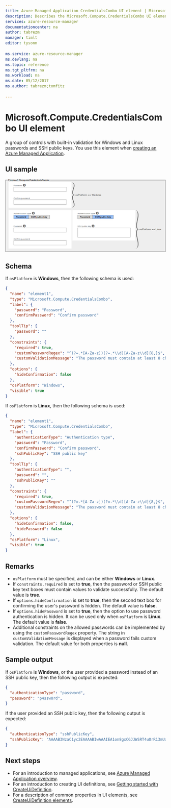 ```yaml
---
title: Azure Managed Application CredentialsCombo UI element | Microsoft Docs
description: Describes the Microsoft.Compute.CredentialsCombo UI element for Azure Managed Applications
services: azure-resource-manager
documentationcenter: na
author: tabrezm
manager: timlt
editor: tysonn

ms.service: azure-resource-manager
ms.devlang: na
ms.topic: reference
ms.tgt_pltfrm: na
ms.workload: na
ms.date: 05/12/2017
ms.author: tabrezm;tomfitz

---
```

# Microsoft.Compute.CredentialsCombo UI element
A group of controls with built-in validation for Windows and Linux passwords and SSH public keys. You use this element when [creating an Azure Managed Application](managed-application-publishing.md).

## UI sample
![Microsoft.Compute.CredentialsCombo](./media/managed-application-elements/microsoft.compute.credentialscombo.png)

## Schema
If `osPlatform` is **Windows**, then the following schema is used:
```json
{
  "name": "element1",
  "type": "Microsoft.Compute.CredentialsCombo",
  "label": {
    "password": "Password",
    "confirmPassword": "Confirm password"
  },
  "toolTip": {
    "password": ""
  },
  "constraints": {
    "required": true,
    "customPasswordRegex": "^(?=.*[A-Za-z])(?=.*\\d)[A-Za-z\\d]{8,}$",
    "customValidationMessage": "The password must contain at least 8 characters, with at least 1 letter and 1 number."
  },
  "options": {
    "hideConfirmation": false
  },
  "osPlatform": "Windows",
  "visible": true
}
```

If `osPlatform` is **Linux**, then the following schema is used:
```json
{
  "name": "element1",
  "type": "Microsoft.Compute.CredentialsCombo",
  "label": {
    "authenticationType": "Authentication type",
    "password": "Password",
    "confirmPassword": "Confirm password",
    "sshPublicKey": "SSH public key"
  },
  "toolTip": {
    "authenticationType": "",
    "password": "",
    "sshPublicKey": ""
  },
  "constraints": {
    "required": true,
    "customPasswordRegex": "^(?=.*[A-Za-z])(?=.*\\d)[A-Za-z\\d]{8,}$",
    "customValidationMessage": "The password must contain at least 8 characters, with at least 1 letter and 1 number."
  },
  "options": {
    "hideConfirmation": false,
    "hidePassword": false
  },
  "osPlatform": "Linux",
  "visible": true
}
```

## Remarks
- `osPlatform` must be specified, and can be either **Windows** or **Linux**.
- If `constraints.required` is set to **true**, then the password or SSH public
key text boxes must contain values to validate successfully. The default value
is **true**.
- If `options.hideConfirmation` is set to **true**, then the second text box for
confirming the user's password is hidden. The default value is **false**.
- If `options.hidePassword` is set to **true**, then the option to use password
authentication is hidden. It can be used only when `osPlatform` is **Linux**. The
default value is **false**.
- Additional constraints on the allowed passwords can be implemented by using
the `customPasswordRegex` property. The string in `customValidationMessage`
is displayed when a password fails custom validation. The default value
for both properties is **null**.

## Sample output
If `osPlatform` is **Windows**, or the user provided a password instead of an SSH
public key, then the following output is expected:

```json
{
  "authenticationType": "password",
  "password": "p4ssw0rd",
}
```

If the user provided an SSH public key, then the following output is expected:
```json
{
  "authenticationType": "sshPublicKey",
  "sshPublicKey": "AAAAB3NzaC1yc2EAAAABIwAAAIEA1on8gxCGJJWSRT4uOrR13mUaUk0hRf4RzxSZ1zRbYYFw8pfGesIFoEuVth4HKyF8k1y4mRUnYHP1XNMNMJl1JcEArC2asV8sHf6zSPVffozZ5TT4SfsUu/iKy9lUcCfXzwre4WWZSXXcPff+EHtWshahu3WzBdnGxm5Xoi89zcE=",
}
```

## Next steps
* For an introduction to managed applications, see [Azure Managed Application overview](managed-application-overview.md).
* For an introduction to creating UI definitions, see [Getting started with CreateUiDefinition](managed-application-createuidefinition-overview.md).
* For a description of common properties in UI elements, see [CreateUiDefinition elements](managed-application-createuidefinition-elements.md).
